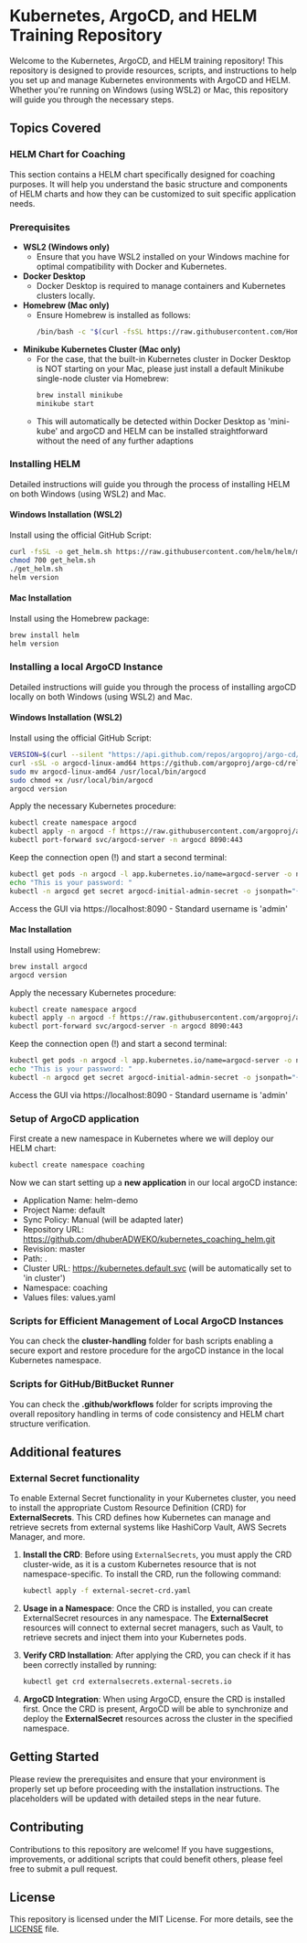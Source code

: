 # Kubernetes, ArgoCD, and HELM Training Repository

Welcome to the Kubernetes, ArgoCD, and HELM training repository! This repository is designed to provide resources, scripts, and instructions to help you set up and manage Kubernetes environments with ArgoCD and HELM. Whether you're running on Windows (using WSL2) or Mac, this repository will guide you through the necessary steps.

## Topics Covered

### **HELM Chart for Coaching**
This section contains a HELM chart specifically designed for coaching purposes. It will help you understand the basic structure and components of HELM charts and how they can be customized to suit specific application needs.

### **Prerequisites**
   - **WSL2 (Windows only)**
     - Ensure that you have WSL2 installed on your Windows machine for optimal compatibility with Docker and Kubernetes.
   - **Docker Desktop**
     - Docker Desktop is required to manage containers and Kubernetes clusters locally.
   - **Homebrew (Mac only)**
     - Ensure Homebrew is installed as follows:
       ```bash
       /bin/bash -c "$(curl -fsSL https://raw.githubusercontent.com/Homebrew/install/HEAD/install.sh)"
       ```
   - **Minikube Kubernetes Cluster (Mac only)**
     - For the case, that the built-in Kubernetes cluster in Docker Desktop is NOT starting on your Mac, please just install a default Minikube single-node cluster via Homebrew:
       ```bash
       brew install minikube
       minikube start
       ```
     - This will automatically be detected within Docker Desktop as 'mini-kube' and argoCD and HELM can be installed straightforward without the need of any further adaptions  

### **Installing HELM**
   Detailed instructions will guide you through the process of installing HELM on both Windows (using WSL2) and Mac.

####   **Windows Installation (WSL2)**
   Install using the official GitHub Script:
   ```bash
   curl -fsSL -o get_helm.sh https://raw.githubusercontent.com/helm/helm/main/scripts/get-helm-3
   chmod 700 get_helm.sh
   ./get_helm.sh
   helm version
   ```

####   **Mac Installation**
  Install using the Homebrew package: 
  ```bash
  brew install helm
  helm version
  ```

### **Installing a local ArgoCD Instance**
   Detailed instructions will guide you through the process of installing argoCD locally on both Windows (using WSL2) and Mac.

####   **Windows Installation (WSL2)**
   Install using the official GitHub Script:
   ```bash
   VERSION=$(curl --silent "https://api.github.com/repos/argoproj/argo-cd/releases/latest" | grep -Po '"tag_name": "\K.*?(?=")')
   curl -sSL -o argocd-linux-amd64 https://github.com/argoproj/argo-cd/releases/download/$VERSION/argocd-linux-amd64
   sudo mv argocd-linux-amd64 /usr/local/bin/argocd
   sudo chmod +x /usr/local/bin/argocd
   argocd version
   ```
   
   Apply the necessary Kubernetes procedure:
   ```bash
   kubectl create namespace argocd
   kubectl apply -n argocd -f https://raw.githubusercontent.com/argoproj/argo-cd/stable/manifests/install.yaml
   kubectl port-forward svc/argocd-server -n argocd 8090:443
   ```
   
   Keep the connection open (!) and start a second terminal:
   ```bash
   kubectl get pods -n argocd -l app.kubernetes.io/name=argocd-server -o name | cut -d'/' -f 2
   echo "This is your password: "
   kubectl -n argocd get secret argocd-initial-admin-secret -o jsonpath="{.data.password}" | base64 -d
   ```

   Access the GUI via https://localhost:8090 - Standard username is 'admin'

####   **Mac Installation**
   Install using Homebrew:
   ```bash
   brew install argocd
   argocd version
   ```
   
   Apply the necessary Kubernetes procedure:
   ```bash
   kubectl create namespace argocd
   kubectl apply -n argocd -f https://raw.githubusercontent.com/argoproj/argo-cd/stable/manifests/install.yaml
   kubectl port-forward svc/argocd-server -n argocd 8090:443
   ```

   Keep the connection open (!) and start a second terminal:
   ```bash
   kubectl get pods -n argocd -l app.kubernetes.io/name=argocd-server -o name | cut -d'/' -f 2
   echo "This is your password: "
   kubectl -n argocd get secret argocd-initial-admin-secret -o jsonpath="{.data.password}" | base64 -d
   ```

   Access the GUI via https://localhost:8090 - Standard username is 'admin'


### **Setup of ArgoCD application**
First create a new namespace in Kubernetes where we will deploy our HELM chart:
```bash
kubectl create namespace coaching
```

Now we can start setting up a **new application** in our local argoCD instance:
- Application Name: helm-demo 
- Project Name: default
- Sync Policy: Manual (will be adapted later)
- Repository URL: https://github.com/dhuberADWEKO/kubernetes_coaching_helm.git
- Revision: master
- Path: .
- Cluster URL: https://kubernetes.default.svc (will be automatically set to 'in cluster')
- Namespace: coaching
- Values files: values.yaml

### **Scripts for Efficient Management of Local ArgoCD Instances**
You can check the **cluster-handling** folder for bash scripts enabling a secure export and restore procedure for the argoCD instance in the local Kubernetes namespace.

### **Scripts for GitHub/BitBucket Runner**
You can check the **.github/workflows** folder for scripts improving the overall repository handling in terms of code consistency and HELM chart structure verification.

## Additional features

### **External Secret functionality**
To enable External Secret functionality in your Kubernetes cluster, you need to install the appropriate Custom Resource Definition (CRD) for **ExternalSecrets**. This CRD defines how Kubernetes can manage and retrieve secrets from external systems like HashiCorp Vault, AWS Secrets Manager, and more.

1. **Install the CRD**:
   Before using `ExternalSecrets`, you must apply the CRD cluster-wide, as it is a custom Kubernetes resource that is not namespace-specific. To install the CRD, run the following command:

   ```bash
   kubectl apply -f external-secret-crd.yaml
   ```
   
2. **Usage in a Namespace**:
   Once the CRD is installed, you can create ExternalSecret resources in any namespace. The **ExternalSecret** resources will connect to external secret managers, such as Vault, to retrieve secrets and inject them into your Kubernetes pods.

3. **Verify CRD Installation**:
   After applying the CRD, you can check if it has been correctly installed by running:

   ```bash
   kubectl get crd externalsecrets.external-secrets.io
   ```

4. **ArgoCD Integration**:
   When using ArgoCD, ensure the CRD is installed first. Once the CRD is present, ArgoCD will be able to synchronize and deploy the **ExternalSecret** resources across the cluster in the specified namespace.

## Getting Started

Please review the prerequisites and ensure that your environment is properly set up before proceeding with the installation instructions. The placeholders will be updated with detailed steps in the near future.

## Contributing

Contributions to this repository are welcome! If you have suggestions, improvements, or additional scripts that could benefit others, please feel free to submit a pull request.

## License

This repository is licensed under the MIT License. For more details, see the [LICENSE](LICENSE) file.
